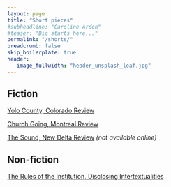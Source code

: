 ```yaml
---
layout: page
title: "Short pieces"
#subheadline: "Caroline Arden"
#teaser: "Bio starts here..."
permalink: "/shorts/"
breadcrumb: false
skip_boilerplate: true
header:
   image_fullwidth: "header_unsplash_leaf.jpg"
---
```

## Fiction

[Yolo County, Colorado Review](https://coloradoreview.colostate.edu/features/yolo-county/)

[Church Going, Montreal Review](https://www.themontrealreview.com/2009/Church-Going.php)

[The Sound, New Delta Review](http://ndrmag.org/uncategorized/2017/05/issue-26-2/) *(not available online)*

## Non-fiction
[The Rules of the Institution, Disclosing Intertextualities](https://brill.com/display/book/9789401203463/B9789401203463-s015.xml)